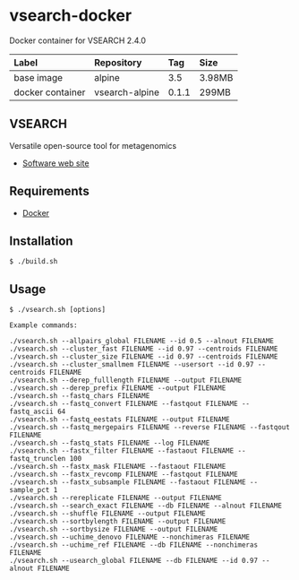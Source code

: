 # vsearch-docker

Docker container for VSEARCH 2.4.0

|Label|Repository|Tag|Size|
|:--|:--|:--|:--|
|base image|alpine|3.5|3.98MB|
|docker container|vsearch-alpine|0.1.1|299MB|

## VSEARCH
Versatile open-source tool for metagenomics
- [Software web site](https://github.com/torognes/vsearch)

## Requirements
- [Docker](https://www.docker.com/)

## Installation
```
$ ./build.sh
```

## Usage
```
$ ./vsearch.sh [options]
```
```
Example commands:

./vsearch.sh --allpairs_global FILENAME --id 0.5 --alnout FILENAME
./vsearch.sh --cluster_fast FILENAME --id 0.97 --centroids FILENAME
./vsearch.sh --cluster_size FILENAME --id 0.97 --centroids FILENAME
./vsearch.sh --cluster_smallmem FILENAME --usersort --id 0.97 --centroids FILENAME
./vsearch.sh --derep_fulllength FILENAME --output FILENAME
./vsearch.sh --derep_prefix FILENAME --output FILENAME
./vsearch.sh --fastq_chars FILENAME
./vsearch.sh --fastq_convert FILENAME --fastqout FILENAME --fastq_ascii 64
./vsearch.sh --fastq_eestats FILENAME --output FILENAME
./vsearch.sh --fastq_mergepairs FILENAME --reverse FILENAME --fastqout FILENAME
./vsearch.sh --fastq_stats FILENAME --log FILENAME
./vsearch.sh --fastx_filter FILENAME --fastaout FILENAME --fastq_trunclen 100
./vsearch.sh --fastx_mask FILENAME --fastaout FILENAME
./vsearch.sh --fastx_revcomp FILENAME --fastqout FILENAME
./vsearch.sh --fastx_subsample FILENAME --fastaout FILENAME --sample_pct 1
./vsearch.sh --rereplicate FILENAME --output FILENAME
./vsearch.sh --search_exact FILENAME --db FILENAME --alnout FILENAME
./vsearch.sh --shuffle FILENAME --output FILENAME
./vsearch.sh --sortbylength FILENAME --output FILENAME
./vsearch.sh --sortbysize FILENAME --output FILENAME
./vsearch.sh --uchime_denovo FILENAME --nonchimeras FILENAME
./vsearch.sh --uchime_ref FILENAME --db FILENAME --nonchimeras FILENAME
./vsearch.sh --usearch_global FILENAME --db FILENAME --id 0.97 --alnout FILENAME
```

